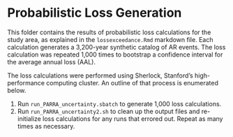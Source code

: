 # Probabilistic Loss Generation

This folder contains the results of probabilistic loss calculations for
the study area, as explained in the `lossexceedance.Rmd` markdown file.
Each calculation generates a 3,200-year synthetic catalog of AR events.
The loss calculation was repeated 1,000 times to bootstrap a confidence
interval for the average annual loss (AAL).

The loss calculations were performed using Sherlock, Stanford’s
high-performance computing cluster. An outline of that process is
enumerated below.

1.  Run `run_PARRA_uncertainty.sbatch` to generate 1,000 loss
    calculations.
2.  Run `run_PARRA_uncertainty2.sh` to clean up the output files and
    re-initialize loss calculations for any runs that errored out.
    Repeat as many times as necessary.
